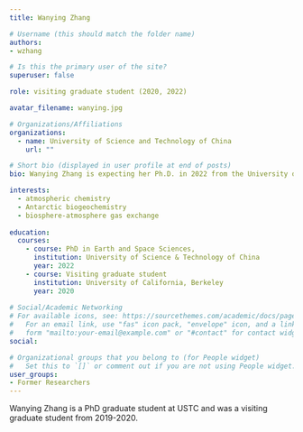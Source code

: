 ```yaml
---
title: Wanying Zhang

# Username (this should match the folder name)
authors:
- wzhang

# Is this the primary user of the site?
superuser: false

role: visiting graduate student (2020, 2022)

avatar_filename: wanying.jpg

# Organizations/Affiliations
organizations:
  - name: University of Science and Technology of China
    url: ""

# Short bio (displayed in user profile at end of posts)
bio: Wanying Zhang is expecting her Ph.D. in 2022 from the University of Science and Technology of China.  Her PhD advisor is Prof. Renbin Zhu.

interests:
  - atmospheric chemistry
  - Antarctic biogeochemistry
  - biosphere-atmosphere gas exchange
  
education:
  courses:
    - course: PhD in Earth and Space Sciences, 
      institution: University of Science & Technology of China 
      year: 2022
    - course: Visiting graduate student
      institution: University of California, Berkeley
      year: 2020
      
# Social/Academic Networking
# For available icons, see: https://sourcethemes.com/academic/docs/page-builder/#icons
#   For an email link, use "fas" icon pack, "envelope" icon, and a link in the
#   form "mailto:your-email@example.com" or "#contact" for contact widget.
social:

# Organizational groups that you belong to (for People widget)
#   Set this to `[]` or comment out if you are not using People widget.
user_groups:
- Former Researchers
---
```


Wanying Zhang is a PhD graduate student at USTC and was a visiting graduate student from 2019-2020.  
